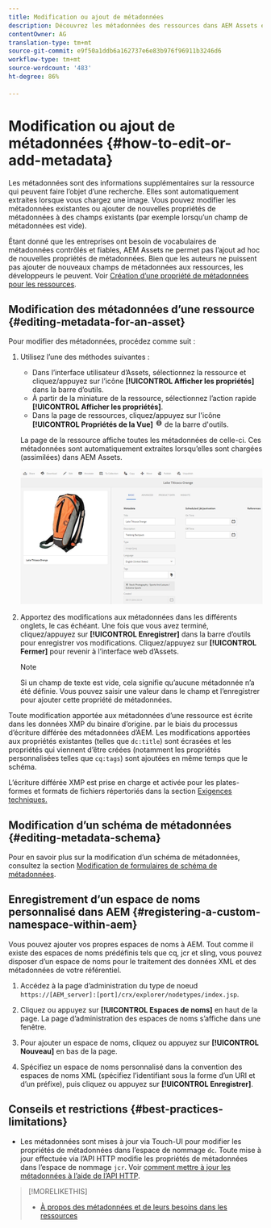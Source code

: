 ```yaml
---
title: Modification ou ajout de métadonnées
description: Découvrez les métadonnées des ressources dans AEM Assets et les différentes façons de les modifier.
contentOwner: AG
translation-type: tm+mt
source-git-commit: e9f50a1ddb6a162737e6e83b976f96911b3246d6
workflow-type: tm+mt
source-wordcount: '483'
ht-degree: 86%

---
```



# Modification ou ajout de métadonnées {#how-to-edit-or-add-metadata}

Les métadonnées sont des informations supplémentaires sur la ressource qui peuvent faire l’objet d’une recherche. Elles sont automatiquement extraites lorsque vous chargez une image. Vous pouvez modifier les métadonnées existantes ou ajouter de nouvelles propriétés de métadonnées à des champs existants (par exemple lorsqu’un champ de métadonnées est vide).

Étant donné que les entreprises ont besoin de vocabulaires de métadonnées contrôlés et fiables, AEM Assets ne permet pas l’ajout ad hoc de nouvelles propriétés de métadonnées. Bien que les auteurs ne puissent pas ajouter de nouveaux champs de métadonnées aux ressources, les développeurs le peuvent. Voir [Création d’une propriété de métadonnées pour les ressources](meta-edit.md#editing-metadata-schema).

## Modification des métadonnées d’une ressource    {#editing-metadata-for-an-asset}

Pour modifier des métadonnées, procédez comme suit :

1. Utilisez l’une des méthodes suivantes :

   * Dans l’interface utilisateur d’Assets, sélectionnez la ressource et cliquez/appuyez sur l’icône **[!UICONTROL Afficher les propriétés]** dans la barre d’outils.
   * À partir de la miniature de la ressource, sélectionnez l’action rapide **[!UICONTROL Afficher les propriétés]**.
   * Dans la page de ressources, cliquez/appuyez sur l&#39;icône **[!UICONTROL Propriétés de la Vue]** ![info](assets/do-not-localize/info_icon.png) de la barre d&#39;outils.

   La page de la ressource affiche toutes les métadonnées de celle-ci. Ces métadonnées sont automatiquement extraites lorsqu’elles sont chargées (assimilées) dans AEM Assets.

   ![chlimage_1-169](assets/chlimage_1-169.png)

1. Apportez des modifications aux métadonnées dans les différents onglets, le cas échéant. Une fois que vous avez terminé, cliquez/appuyez sur **[!UICONTROL Enregistrer]** dans la barre d’outils pour enregistrer vos modifications. Cliquez/appuyez sur **[!UICONTROL Fermer]** pour revenir à l’interface web d’Assets.

   >[!NOTE]
   >
   >Si un champ de texte est vide, cela signifie qu’aucune métadonnée n’a été définie. Vous pouvez saisir une valeur dans le champ et l’enregistrer pour ajouter cette propriété de métadonnées.

Toute modification apportée aux métadonnées d’une ressource est écrite dans les données XMP du binaire d’origine. par le biais du processus d’écriture différée des métadonnées d’AEM. Les modifications apportées aux propriétés existantes (telles que `dc:title`) sont écrasées et les propriétés qui viennent d’être créées (notamment les propriétés personnalisées telles que `cq:tags`) sont ajoutées en même temps que le schéma.

L’écriture différée XMP est prise en charge et activée pour les plates-formes et formats de fichiers répertoriés dans la section [Exigences techniques.](/help/sites-deploying/technical-requirements.md)

## Modification d’un schéma de métadonnées {#editing-metadata-schema}

Pour en savoir plus sur la modification d’un schéma de métadonnées, consultez la section [Modification de formulaires de schéma de métadonnées](metadata-schemas.md#editing-metadata-schema-forms).

## Enregistrement d’un espace de noms personnalisé dans AEM {#registering-a-custom-namespace-within-aem}

Vous pouvez ajouter vos propres espaces de noms à AEM. Tout comme il existe des espaces de noms prédéfinis tels que cq, jcr et sling, vous pouvez disposer d’un espace de noms pour le traitement des données XML et des métadonnées de votre référentiel.

1. Accédez à la page d’administration du type de noeud `https://[AEM_server]:[port]/crx/explorer/nodetypes/index.jsp`.
1. Cliquez ou appuyez sur **[!UICONTROL Espaces de noms]** en haut de la page. La page d’administration des espaces de noms s’affiche dans une fenêtre.

1. Pour ajouter un espace de noms, cliquez ou appuyez sur **[!UICONTROL Nouveau]** en bas de la page.
1. Spécifiez un espace de noms personnalisé dans la convention des espaces de noms XML (spécifiez l’identifiant sous la forme d’un URI et d’un préfixe), puis cliquez ou appuyez sur **[!UICONTROL Enregistrer]**.

## Conseils et restrictions {#best-practices-limitations}

* Les métadonnées sont mises à jour via Touch-UI pour modifier les propriétés de métadonnées dans l’espace de nommage `dc`. Toute mise à jour effectuée via l’API HTTP modifie les propriétés de métadonnées dans l’espace de nommage `jcr`. Voir [comment mettre à jour les métadonnées à l’aide de l’API HTTP](/help/assets/mac-api-assets.md#update-asset-metadata).

>[!MORELIKETHIS]
>
>* [À propos des métadonnées et de leurs besoins dans les ressources](metadata.md)